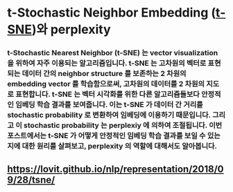 # t-Stochastic Neighbor Embedding ([t-SNE](https://lovit.github.io/nlp/representation/2018/09/28/tsne))와 perplexity  

### t-Stochastic Nearest Neighbor (t-SNE) 는 vector visualization 을 위하여 자주 이용되는 알고리즘입니다. t-SNE 는 고차원의 벡터로 표현되는 데이터 간의 neighbor structure 를 보존하는 2 차원의 embedding vector 를 학습함으로써, 고차원의 데이터를 2 차원의 지도로 표현합니다. t-SNE 는 벡터 시각화를 위한 다른 알고리즘들보다 안정적인 임베딩 학습 결과를 보여줍니다. 이는 t-SNE 가 데이터 간 거리를 stochastic probability 로 변환하여 임베딩에 이용하기 때문입니다. 그리고 이 stochastic probability 는 perplexiy 에 의하여 조절됩니다. 이번 포스트에서는 t-SNE 가 어떻게 안정적인 임베딩 학습 결과를 보일 수 있는지에 대한 원리를 살펴보고, perplexity 의 역할에 대해서도 알아봅니다.

## https://lovit.github.io/nlp/representation/2018/09/28/tsne/
